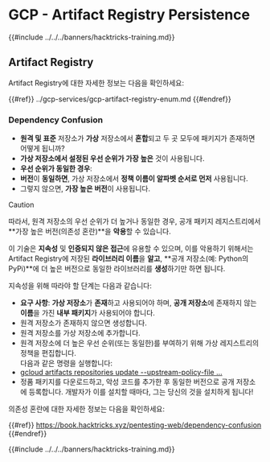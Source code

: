 # GCP - Artifact Registry Persistence

{{#include ../../../banners/hacktricks-training.md}}

## Artifact Registry

Artifact Registry에 대한 자세한 정보는 다음을 확인하세요:

{{#ref}}
../gcp-services/gcp-artifact-registry-enum.md
{{#endref}}

### Dependency Confusion

- **원격 및 표준** 저장소가 **가상** 저장소에서 **혼합**되고 두 곳 모두에 패키지가 존재하면 어떻게 됩니까?
- **가상 저장소에서 설정된 우선 순위가 가장 높은** 것이 사용됩니다.
- **우선 순위가 동일한 경우**:
- **버전**이 **동일하면**, 가상 저장소에서 **정책 이름이 알파벳 순서로 먼저** 사용됩니다.
- 그렇지 않으면, **가장 높은 버전**이 사용됩니다.

> [!CAUTION]
> 따라서, 원격 저장소의 우선 순위가 더 높거나 동일한 경우, 공개 패키지 레지스트리에서 **가장 높은 버전(의존성 혼란)**을 **악용**할 수 있습니다.

이 기술은 **지속성** 및 **인증되지 않은 접근**에 유용할 수 있으며, 이를 악용하기 위해서는 Artifact Registry에 저장된 **라이브러리 이름**을 **알고**, **공개 저장소(예: Python의 PyPi)**에 더 높은 버전으로 동일한 라이브러리를 **생성**하기만 하면 됩니다.

지속성을 위해 따라야 할 단계는 다음과 같습니다:

- **요구 사항**: **가상 저장소**가 **존재**하고 사용되어야 하며, **공개 저장소**에 존재하지 않는 **이름**을 가진 **내부 패키지**가 사용되어야 합니다.
- 원격 저장소가 존재하지 않으면 생성합니다.
- 원격 저장소를 가상 저장소에 추가합니다.
- 원격 저장소에 더 높은 우선 순위(또는 동일한)를 부여하기 위해 가상 레지스트리의 정책을 편집합니다.\
다음과 같은 명령을 실행합니다:
- [gcloud artifacts repositories update --upstream-policy-file ...](https://cloud.google.com/sdk/gcloud/reference/artifacts/repositories/update#--upstream-policy-file)
- 정품 패키지를 다운로드하고, 악성 코드를 추가한 후 동일한 버전으로 공개 저장소에 등록합니다. 개발자가 이를 설치할 때마다, 그는 당신의 것을 설치하게 됩니다!

의존성 혼란에 대한 자세한 정보는 다음을 확인하세요:

{{#ref}}
https://book.hacktricks.xyz/pentesting-web/dependency-confusion
{{#endref}}

{{#include ../../../banners/hacktricks-training.md}}
